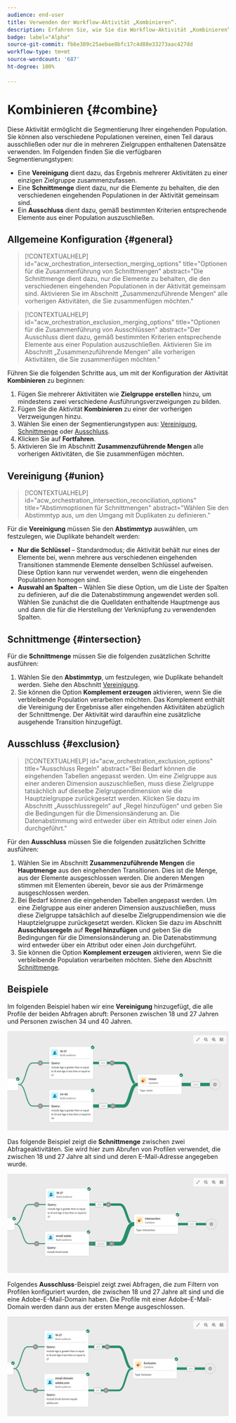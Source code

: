 ```yaml
---
audience: end-user
title: Verwenden der Workflow-Aktivität „Kombinieren“.
description: Erfahren Sie, wie Sie die Workflow-Aktivität „Kombinieren“ verwenden.
badge: label="Alpha"
source-git-commit: fb6e389c25aebae8bfc17c4d88e33273aac427dd
workflow-type: tm+mt
source-wordcount: '687'
ht-degree: 100%

---
```



# Kombinieren {#combine}

Diese Aktivität ermöglicht die Segmentierung Ihrer eingehenden Population. Sie können also verschiedene Populationen vereinen, einen Teil daraus ausschließen oder nur die in mehreren Zielgruppen enthaltenen Datensätze verwenden. Im Folgenden finden Sie die verfügbaren Segmentierungstypen:

<!--
The **Combine** activity can be placed after any other activity, but not at the beginning of the workflow. Any activity can be placed after the **Combine**.
-->

* Eine **Vereinigung** dient dazu, das Ergebnis mehrerer Aktivitäten zu einer einzigen Zielgruppe zusammenzufassen.
* Eine **Schnittmenge** dient dazu, nur die Elemente zu behalten, die den verschiedenen eingehenden Populationen in der Aktivität gemeinsam sind.
* Ein **Ausschluss** dient dazu, gemäß bestimmten Kriterien entsprechende Elemente aus einer Population auszuschließen.

## Allgemeine Konfiguration {#general}

>[!CONTEXTUALHELP]
>id="acw_orchestration_intersection_merging_options"
>title="Optionen für die Zusammenführung von Schnittmengen"
>abstract="Die Schnittmenge dient dazu, nur die Elemente zu behalten, die den verschiedenen eingehenden Populationen in der Aktivität gemeinsam sind. Aktivieren Sie im Abschnitt „Zusammenzuführende Mengen“ alle vorherigen Aktivitäten, die Sie zusammenfügen möchten."

>[!CONTEXTUALHELP]
>id="acw_orchestration_exclusion_merging_options"
>title="Optionen für die Zusammenführung von Ausschlüssen"
>abstract="Der Ausschluss dient dazu, gemäß bestimmten Kriterien entsprechende Elemente aus einer Population auszuschließen. Aktivieren Sie im Abschnitt „Zusammenzuführende Mengen“ alle vorherigen Aktivitäten, die Sie zusammenfügen möchten."

Führen Sie die folgenden Schritte aus, um mit der Konfiguration der Aktivität **Kombinieren** zu beginnen:

1. Fügen Sie mehrerer Aktivitäten wie **Zielgruppe erstellen** hinzu, um mindestens zwei verschiedene Ausführungsverzweigungen zu bilden.
1. Fügen Sie die Aktivität **Kombinieren** zu einer der vorherigen Verzweigungen hinzu.
1. Wählen Sie einen der Segmentierungstypen aus: [Vereinigung](#union), [Schnittmenge](#intersection) oder [Ausschluss](#exclusion).
1. Klicken Sie auf **Fortfahren**.
1. Aktivieren Sie im Abschnitt **Zusammenzuführende Mengen** alle vorherigen Aktivitäten, die Sie zusammenfügen möchten.

## Vereinigung {#union}

>[!CONTEXTUALHELP]
>id="acw_orchestration_intersection_reconciliation_options"
>title="Abstimmoptionen für Schnittmengen"
>abstract="Wählen Sie den Abstimmtyp aus, um den Umgang mit Duplikaten zu definieren."

Für die **Vereinigung** müssen Sie den **Abstimmtyp** auswählen, um festzulegen, wie Duplikate behandelt werden:

* **Nur die Schlüssel** – Standardmodus; die Aktivität behält nur eines der Elemente bei, wenn mehrere aus verschiedenen eingehenden Transitionen stammende Elemente denselben Schlüssel aufweisen. Diese Option kann nur verwendet werden, wenn die eingehenden Populationen homogen sind.
* **Auswahl an Spalten** – Wählen Sie diese Option, um die Liste der Spalten zu definieren, auf die die Datenabstimmung angewendet werden soll. Wählen Sie zunächst die die Quelldaten enthaltende Hauptmenge aus und dann die für die Herstellung der Verknüpfung zu verwendenden Spalten.

## Schnittmenge {#intersection}

Für die **Schnittmenge** müssen Sie die folgenden zusätzlichen Schritte ausführen:

1. Wählen Sie den **Abstimmtyp**, um festzulegen, wie Duplikate behandelt werden. Siehe den Abschnitt [Vereinigung](#union).
1. Sie können die Option **Komplement erzeugen** aktivieren, wenn Sie die verbleibende Population verarbeiten möchten. Das Komplement enthält die Vereinigung der Ergebnisse aller eingehenden Aktivitäten abzüglich der Schnittmenge. Der Aktivität wird daraufhin eine zusätzliche ausgehende Transition hinzugefügt.

## Ausschluss {#exclusion}

>[!CONTEXTUALHELP]
>id="acw_orchestration_exclusion_options"
>title="Ausschluss  Regeln"
>abstract="Bei Bedarf können die eingehenden Tabellen angepasst werden. Um eine Zielgruppe aus einer anderen Dimension auszuschließen, muss diese Zielgruppe tatsächlich auf dieselbe Zielgruppendimension wie die Hauptzielgruppe zurückgesetzt werden. Klicken Sie dazu im Abschnitt „Ausschlussregeln“ auf „Regel hinzufügen“ und geben Sie die Bedingungen für die Dimensionsänderung an. Die Datenabstimmung wird entweder über ein Attribut oder einen Join durchgeführt."

Für den **Ausschluss** müssen Sie die folgenden zusätzlichen Schritte ausführen:

1. Wählen Sie im Abschnitt **Zusammenzuführende Mengen** die **Hauptmenge** aus den eingehenden Transitionen. Dies ist die Menge, aus der Elemente ausgeschlossen werden. Die anderen Mengen stimmen mit Elementen überein, bevor sie aus der Primärmenge ausgeschlossen werden.
1. Bei Bedarf können die eingehenden Tabellen angepasst werden. Um eine Zielgruppe aus einer anderen Dimension auszuschließen, muss diese Zielgruppe tatsächlich auf dieselbe Zielgruppendimension wie die Hauptzielgruppe zurückgesetzt werden. Klicken Sie dazu im Abschnitt **Ausschlussregeln** auf **Regel hinzufügen** und geben Sie die Bedingungen für die Dimensionsänderung an. Die Datenabstimmung wird entweder über ein Attribut oder einen Join durchgeführt.
1. Sie können die Option **Komplement erzeugen** aktivieren, wenn Sie die verbleibende Population verarbeiten möchten. Siehe den Abschnitt [Schnittmenge](#intersection).

## Beispiele

Im folgenden Beispiel haben wir eine **Vereinigung** hinzugefügt, die alle Profile der beiden Abfragen abruft: Personen zwischen 18 und 27 Jahren und Personen zwischen 34 und 40 Jahren.

![](../assets/workflow-union-example.png)

Das folgende Beispiel zeigt die **Schnittmenge** zwischen zwei Abfrageaktivitäten. Sie wird hier zum Abrufen von Profilen verwendet, die zwischen 18 und 27 Jahre alt sind und deren E-Mail-Adresse angegeben wurde.

![](../assets/workflow-intersection-example.png)

Folgendes **Ausschluss**-Beispiel zeigt zwei Abfragen, die zum Filtern von Profilen konfiguriert wurden, die zwischen 18 und 27 Jahre alt sind und die eine Adobe-E-Mail-Domain haben. Die Profile mit einer Adobe-E-Mail-Domain werden dann aus der ersten Menge ausgeschlossen.

![](../assets/workflow-exclusion-example.png)


